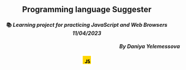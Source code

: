 ## <div align="center">Programming language Suggester</div>

#### <div align="center">📚 _Learning project for practicing JavaScript and Web Browsers  11/04/2023_ </div>

**_<p align="right">By Daniya Yelemessova_**</p>

<p align="center">
  <img src="js.png" alt="js" width="30"/>
</p>

